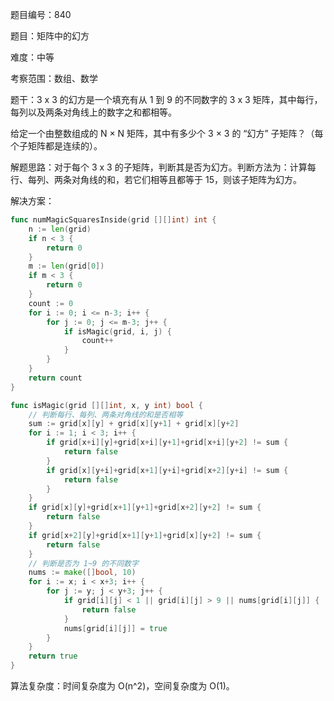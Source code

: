 题目编号：840

题目：矩阵中的幻方

难度：中等

考察范围：数组、数学

题干：3 x 3 的幻方是一个填充有从 1 到 9 的不同数字的 3 x 3 矩阵，其中每行，每列以及两条对角线上的数字之和都相等。

给定一个由整数组成的 N × N 矩阵，其中有多少个 3 × 3 的 “幻方” 子矩阵？（每个子矩阵都是连续的）。

解题思路：对于每个 3 x 3 的子矩阵，判断其是否为幻方。判断方法为：计算每行、每列、两条对角线的和，若它们相等且都等于 15，则该子矩阵为幻方。

解决方案：

```go
func numMagicSquaresInside(grid [][]int) int {
    n := len(grid)
    if n < 3 {
        return 0
    }
    m := len(grid[0])
    if m < 3 {
        return 0
    }
    count := 0
    for i := 0; i <= n-3; i++ {
        for j := 0; j <= m-3; j++ {
            if isMagic(grid, i, j) {
                count++
            }
        }
    }
    return count
}

func isMagic(grid [][]int, x, y int) bool {
    // 判断每行、每列、两条对角线的和是否相等
    sum := grid[x][y] + grid[x][y+1] + grid[x][y+2]
    for i := 1; i < 3; i++ {
        if grid[x+i][y]+grid[x+i][y+1]+grid[x+i][y+2] != sum {
            return false
        }
        if grid[x][y+i]+grid[x+1][y+i]+grid[x+2][y+i] != sum {
            return false
        }
    }
    if grid[x][y]+grid[x+1][y+1]+grid[x+2][y+2] != sum {
        return false
    }
    if grid[x+2][y]+grid[x+1][y+1]+grid[x][y+2] != sum {
        return false
    }
    // 判断是否为 1~9 的不同数字
    nums := make([]bool, 10)
    for i := x; i < x+3; i++ {
        for j := y; j < y+3; j++ {
            if grid[i][j] < 1 || grid[i][j] > 9 || nums[grid[i][j]] {
                return false
            }
            nums[grid[i][j]] = true
        }
    }
    return true
}
```

算法复杂度：时间复杂度为 O(n^2)，空间复杂度为 O(1)。